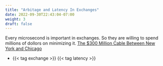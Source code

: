 ```yaml
---
title: "Arbitage and Latency In Exchanges"
date: 2022-09-30T22:43:04-07:00
weight: 3
draft: false
---
```

Every microsecond is important in exchanges. So they are willing to spend millions of dollors on minimizing it.
[The $300 Million Cable Between New York and Chicago](https://youtu.be/CjMDBm8r2S8)

- {{< tag exchange >}} {{< tag latency >}}
